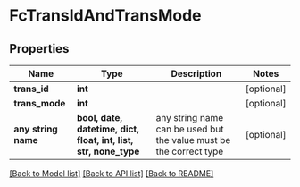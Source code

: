 # FcTransIdAndTransMode


## Properties
Name | Type | Description | Notes
------------ | ------------- | ------------- | -------------
**trans_id** | **int** |  | [optional] 
**trans_mode** | **int** |  | [optional] 
**any string name** | **bool, date, datetime, dict, float, int, list, str, none_type** | any string name can be used but the value must be the correct type | [optional]

[[Back to Model list]](../README.md#documentation-for-models) [[Back to API list]](../README.md#documentation-for-api-endpoints) [[Back to README]](../README.md)


